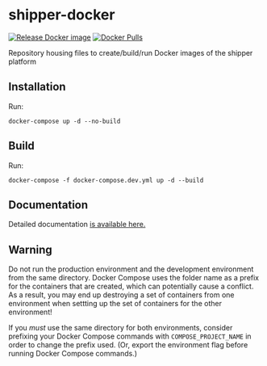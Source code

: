 # shipper-docker
[![Release Docker image](https://github.com/shipperstack/shipper-docker/actions/workflows/release-docker-image.yml/badge.svg)](https://github.com/shipperstack/shipper-docker/actions/workflows/release-docker-image.yml)
[![Docker Pulls](https://img.shields.io/docker/pulls/ericswpark/shipper)](https://hub.docker.com/repository/docker/ericswpark/shipper)


Repository housing files to create/build/run Docker images of the shipper platform


## Installation

Run:

```
docker-compose up -d --no-build
```

## Build

Run:

```
docker-compose -f docker-compose.dev.yml up -d --build
```

## Documentation

Detailed documentation [is available here.](docs/)

## Warning

Do not run the production environment and the development environment from the same directory. Docker Compose uses the folder name as a prefix for the containers that are created, which can potentially cause a conflict. As a result, you may end up destroying a set of containers from one environment when settting up the set of containers for the other environment!

If you *must* use the same directory for both environments, consider prefixing your Docker Compose commands with `COMPOSE_PROJECT_NAME` in order to change the prefix used. (Or, export the environment flag before running Docker Compose commands.)

